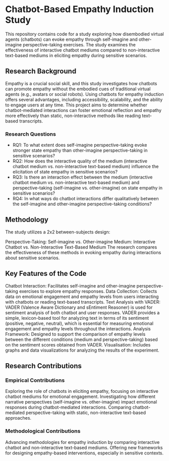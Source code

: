 # Chatbot-Based Empathy Induction Study
This repository contains code for a study exploring how disembodied virtual agents (chatbots) can evoke empathy through self-imagine and other-imagine perspective-taking exercises. The study examines the effectiveness of interactive chatbot mediums compared to non-interactive text-based mediums in eliciting empathy during sensitive scenarios.

## Research Background
Empathy is a crucial social skill, and this study investigates how chatbots can promote empathy without the embodied cues of traditional virtual agents (e.g., avatars or social robots). Using chatbots for empathy induction offers several advantages, including accessibility, scalability, and the ability to engage users at any time. This project aims to determine whether chatbot-mediated interactions can foster emotional reflection and empathy more effectively than static, non-interactive methods like reading text-based transcripts.

### Research Questions
- RQ1: To what extent does self-imagine perspective-taking evoke stronger state empathy than other-imagine perspective-taking in sensitive scenarios?
- RQ2: How does the interactive quality of the medium (interactive chatbot medium vs. non-interactive text-based medium) influence the elicitation of state empathy in sensitive scenarios?
- RQ3: Is there an interaction effect between the medium (interactive chatbot medium vs. non-interactive text-based medium) and perspective-taking (self-imagine vs. other-imagine) on state empathy in sensitive scenarios?
- RQ4: In what ways do chatbot interactions differ qualitatively between the self-imagine and other-imagine perspective-taking conditions?

## Methodology
The study utilizes a 2x2 between-subjects design:

Perspective-Taking: Self-imagine vs. Other-imagine
Medium: Interactive Chatbot vs. Non-Interactive Text-Based Medium
The research compares the effectiveness of these methods in evoking empathy during interactions about sensitive scenarios.

## Key Features of the Code
Chatbot Interaction: Facilitates self-imagine and other-imagine perspective-taking exercises to explore empathy responses.
Data Collection: Collects data on emotional engagement and empathy levels from users interacting with chatbots or reading text-based transcripts.
Text Analysis with VADER: VADER (Valence Aware Dictionary and sEntiment Reasoner) is used for sentiment analysis of both chatbot and user responses. VADER provides a simple, lexicon-based tool for analyzing text in terms of its sentiment (positive, negative, neutral), which is essential for measuring emotional engagement and empathy levels throughout the interactions.
Analysis Framework: Designed to support the comparison of empathy levels between the different conditions (medium and perspective-taking) based on the sentiment scores obtained from VADER.
Visualisation: Includes graphs and data visualizations for analyzing the results of the experiment.

## Research Contributions
### Empirical Contributions
Exploring the role of chatbots in eliciting empathy, focusing on interactive chatbot mediums for emotional engagement.
Investigating how different narrative perspectives (self-imagine vs. other-imagine) impact emotional responses during chatbot-mediated interactions.
Comparing chatbot-mediated perspective-taking with static, non-interactive text-based approaches.

### Methodological Contributions
Advancing methodologies for empathy induction by comparing interactive chatbot and non-interactive text-based mediums.
Offering new frameworks for designing empathy-based interventions, especially in sensitive contexts.
